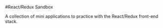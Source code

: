 #React/Redux Sandbox

A collection of mini applications to practice with the React/Redux front-end stack.
